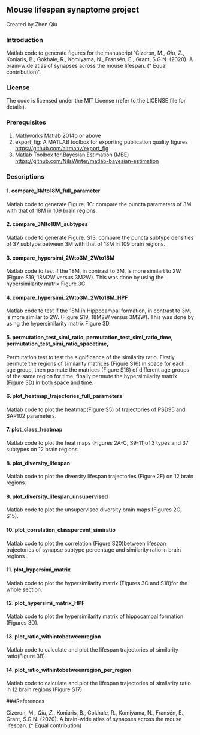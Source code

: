## Mouse lifespan synaptome project

Created by Zhen Qiu


### Introduction
Matlab code to generate figures for the manuscript 'Cizeron, M.*, Qiu, Z.*, Koniaris, B., Gokhale, R., Komiyama, N., Fransén, E., Grant, S.G.N. (2020). A brain-wide atlas of synapses across the mouse lifespan. (* Equal contribution)'.  



### License
The code  is licensed  under the MIT License (refer to the LICENSE file for details).


### Prerequisites
1. Mathworks Matlab 2014b or above
2. export_fig: A MATLAB toolbox for exporting publication quality figures https://github.com/altmany/export_fig
3. Matlab Toolbox for Bayesian Estimation (MBE) https://github.com/NilsWinter/matlab-bayesian-estimation


### Descriptions
#### 1. compare_3Mto18M_full_parameter
Matlab code to generate Figure. 1C: compare the puncta parameters of 3M with that of 18M in 109 brain regions.
#### 2. compare_3Mto18M_subtypes
Matlab code to generate Figure. S13: compare the puncta subtype densities of 37 subtype between 3M with that of 18M in 109 brain regions.
#### 3. compare_hypersimi_2Wto3M_2Wto18M 
Matlab code to test  if the 18M, in contrast to 3M, is more similart to 2W. (Figure S19, 18M2W versus 3M2W). This was done by using the hypersimilarity matrix Figure 3C.
#### 4. compare_hypersimi_2Wto3M_2Wto18M_HPF
Matlab code to test  if the 18M in Hippocampal formation, in contrast to 3M, is more similar to 2W. (Figure S19, 18M2W versus 3M2W). This was done by using the hypersimilarity matrix Figure 3D.
#### 5. permutation_test_simi_ratio, permutation_test_simi_ratio_time, permutation_test_simi_ratio_spacetime, 
Permutation test to test the significance of the similarity ratio. Firstly permute the regions of similarity matrices (Figure S16) in space for each age group, then permute the matrices (Figure S16) of different age groups of the same region for time, finally permute the hypersimilarity matrix (Figure 3D) in both space and time.
#### 6. plot_heatmap_trajectories_full_parameters
Matlab code to plot the heatmap(Figure S5) of trajectories of PSD95 and SAP102 parameters. 
#### 7. plot_class_heatmap
Matlab code to plot the heat maps (Figures 2A-C, S9-11)of 3 types and 37 subtypes on 12 brain regions.
#### 8. plot_diversity_lifespan
Matlab code to plot the diversity lifespan trajectories (Figure 2F) on 12 brain regions.
#### 9. plot_diversity_lifespan_unsupervised
Matlab code to  plot the unsupervised diversity brain maps (Figures 2G, S15).
#### 10. plot_correlation_classpercent_simiratio
Matlab code to plot the correlation (Figure S20)between lifespan trajectories of synapse subtype percentage and similarity ratio in brain  regions .
#### 11. plot_hypersimi_matrix
Matlab code to plot the hypersimilarity matrix (Figures 3C and S18)for the whole section.
#### 12. plot_hypersimi_matrix_HPF
Matlab code to plot the hypersimilarity matrix of hippocampal formation (Figures 3D).
#### 13. plot_ratio_withintobetweenregion
Matlab code to calculate and plot the lifespan trajectories of similarity ratio(Figure 3B).
#### 14. plot_ratio_withintobetweenregion_per_region
Matlab code to calculate and plot the lifespan trajectories of similarity ratio  in 12 brain regions (Figure S17).


###References

Cizeron, M.*, Qiu, Z.*, Koniaris, B., Gokhale, R., Komiyama, N., Fransén, E., Grant, S.G.N. (2020). A brain-wide atlas of synapses across the mouse lifespan. (* Equal contribution) 
